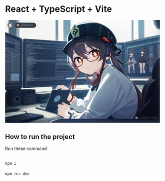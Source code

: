 # React + TypeScript + Vite


![Alt text](/public/pixai-1855069599191371389-1.png)


## How to run the project

Run these command

```bash

npm i

npm run dev

```

